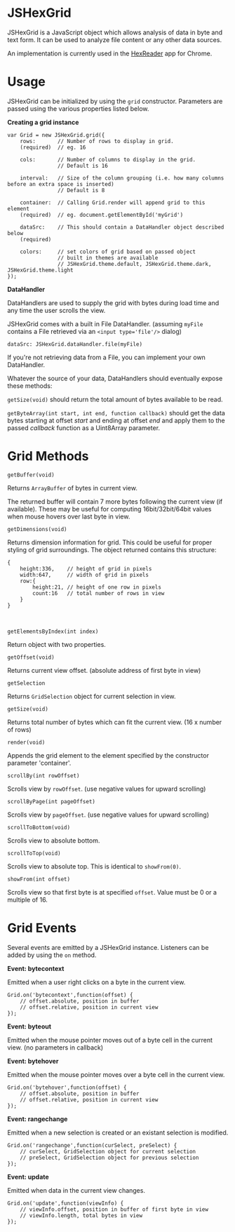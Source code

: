 JSHexGrid
=========

JSHexGrid is a JavaScript object which allows analysis of data in byte and text form. It can be used to analyze file content or any other data sources.

An implementation is currently used in the [HexReader] app for Chrome. 

Usage
=====

JSHexGrid can be initialized by using the `grid` constructor. Parameters are passed using the various properties listed below.

**Creating a grid instance**

    var Grid = new JSHexGrid.grid({
        rows:       // Number of rows to display in grid. 
        (required)  // eg. 16

        cols:       // Number of columns to display in the grid.
                    // Default is 16

        interval:   // Size of the column grouping (i.e. how many columns before an extra space is inserted)
                    // Default is 8

        container:  // Calling Grid.render will append grid to this element
        (required)  // eg. document.getElementById('myGrid')
        
        dataSrc:    // This should contain a DataHandler object described below
        (required)  

        colors:     // set colors of grid based on passed object
                    // built in themes are available
                    // JSHexGrid.theme.default, JSHexGrid.theme.dark, JSHexGrid.theme.light
    });

**DataHandler**

DataHandlers are used to supply the grid with bytes during load time and any time the user scrolls the view.

JSHexGrid comes with a built in File DataHandler. (assuming `myFile` contains a File retrieved via an `<input type='file'/>` dialog)

    dataSrc: JSHexGrid.dataHandler.file(myFile)

If you're not retrieving data from a File, you can implement your own DataHandler. 

Whatever the source of your data, DataHandlers should eventually expose these methods:

`getSize(void)` should return the total amount of bytes available to be read.

`getByteArray(int start, int end, function callback)` should get the data bytes starting at offset *start* and ending at offset *end* and apply them to the passed *callback* function as a Uint8Array parameter.


Grid Methods
============

    getBuffer(void)
    
Returns `ArrayBuffer` of bytes in current view. 

The returned buffer will contain 7 more bytes following the current view (if available). These may be useful for computing 16bit/32bit/64bit values when mouse hovers over last byte in view.
    
    getDimensions(void)
    
Returns dimension information for grid. This could be useful for proper styling of grid surroundings. The object returned contains this structure:

    {
        height:336,    // height of grid in pixels
        width:647,     // width of grid in pixels
        row:{
            height:21, // height of one row in pixels
            count:16   // total number of rows in view
        }
    }

&nbsp;

    getElementsByIndex(int index)
    
Return object with two properties. 


    getOffset(void)
    
Returns current view offset. (absolute address of first byte in view)

    getSelection
    
Returns `GridSelection` object for current selection in view.
    
    getSize(void)
    
Returns total number of bytes which can fit the current view. (16 x number of rows)
    
    render(void)
    
Appends the grid element to the element specified by the constructor parameter 'container'.
    
    scrollBy(int rowOffset)
    
Scrolls view by `rowOffset`. (use negative values for upward scrolling)

    scrollByPage(int pageOffset)
    
Scrolls view by `pageOffset`. (use negative values for upward scrolling) 
    
    scrollToBottom(void)
    
Scrolls view to absolute bottom.

    scrollToTop(void)
    
Scrolls view to absolute top. This is identical to `showFrom(0)`.
    
    showFrom(int offset)
    
Scrolls view so that first byte is at specified `offset`. Value must be 0 or a multiple of 16.

Grid Events
===========

Several events are emitted by a JSHexGrid instance. Listeners can be added by using the `on` method.

**Event: bytecontext**

Emitted when a user right clicks on a byte in the current view.

    Grid.on('bytecontext',function(offset) {
        // offset.absolute, position in buffer
        // offset.relative, position in current view
    });

**Event: byteout**

Emitted when the mouse pointer moves out of a byte cell in the current view. (no parameters in callback)

**Event: bytehover**

Emitted when the mouse pointer moves over a byte cell in the current view.

    Grid.on('bytehover',function(offset) {
        // offset.absolute, position in buffer
        // offset.relative, position in current view
    });

**Event: rangechange**
    
Emitted when a new selection is created or an existant selection is modified.
    
    Grid.on('rangechange',function(curSelect, preSelect) {
        // curSelect, GridSelection object for current selection
        // preSelect, GridSelection object for previous selection
    });
    
**Event: update**    

Emitted when data in the current view changes.

    Grid.on('update',function(viewInfo) {
        // viewInfo.offset, position in buffer of first byte in view
        // viewInfo.length, total bytes in view
    });


[HexReader]:https://chrome.google.com/webstore/detail/hexreader/fejgbfmdlplhjkbpmnedfonifhajinck


